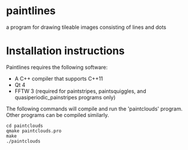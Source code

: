 paintlines
==========

a program for drawing tileable images consisting of lines and dots

Installation instructions
=========================
Paintlines requires the following software:
* A C++ compiler that supports C++11
* Qt 4
* FFTW 3 (required for paintstripes, paintsquiggles, and quasiperiodic_painstripes programs only)

The following commands will compile and run the 'paintclouds' program.  Other programs can be compiled similarly.
```
cd paintclouds
qmake paintclouds.pro
make
./paintclouds
```
